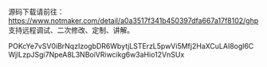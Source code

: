 源码下载请前往：https://www.notmaker.com/detail/a0a3517f341b450397dfa667a17f8102/ghp     支持远程调试、二次修改、定制、讲解。



 POKcYe7vSV0iBrNqzIzogbDR6WbytjLSTErzL5pwVi5Mfj2HaXCuLAI8ogl6CWjlLzpJSgi7NpeA8L3NBoiVRiwcikg6w3aHio12VnSUx